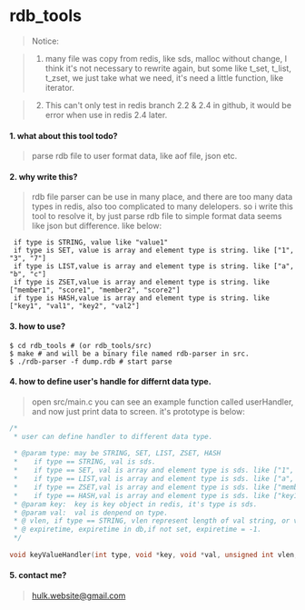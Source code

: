 rdb_tools
=========

> Notice: 

>1. many file was copy from redis, like sds, malloc without change, I think it's not necessary to rewrite again, but some like t_set, t_list, t_zset, we just take what we need, it's need a little function, like iterator.

>2. This can't only test in redis branch 2.2 & 2.4 in github, it would be error when use in redis 2.4 later.


#### 1. what about this tool todo? 

> parse rdb file to user format data, like aof file, json etc.

#### 2. why write this?
> rdb file parser can be use in many place, and there are too many data types in redis, also too complicated to many delelopers. so i write this tool to resolve it, by just parse rdb file to simple format data seems like json but difference. like below:
```
 if type is STRING, value like "value1"
 if type is SET, value is array and element type is string. like ["1", "3", "7"]
 if type is LIST,value is array and element type is string. like ["a", "b", "c"]
 if type is ZSET,value is array and element type is string. like ["member1", "score1", "member2", "score2"]
 if type is HASH,value is array and element type is string. like ["key1", "val1", "key2", "val2"]
```

#### 3. how to use?
```shell
$ cd rdb_tools # (or rdb_tools/src)
$ make # and will be a binary file named rdb-parser in src.
$ ./rdb-parser -f dump.rdb # start parse
```

#### 4. how to define user's handle for differnt data type.
> open src/main.c you can see an example function called userHandler, and now just print data to screen. it's prototype is below:

```c
/*
 * user can define handler to different data type.
 
 * @param type: may be STRING, SET, LIST, ZSET, HASH 
 *    if type == STRING, val is sds.
 *    if type == SET, val is array and element type is sds. like ["1", "3", "7"]
 *    if type == LIST,val is array and element type is sds. like ["a", "b", "c"]
 *    if type == ZSET,val is array and element type is sds. like ["member1", "score1", "member2", "score2"]
 *    if type == HASH,val is array and element type is sds. like ["key1", "val1", "key2", "val2"]
 * @param key:  key is key object in redis, it's type is sds.
 * @param val:  val is denpend on type.
 * @ vlen, if type == STRING, vlen represent length of val string, or vlen is length of val array.
 * @ expiretime, expiretime in db,if not set, expiretime = -1.
 */
 
void keyValueHandler(int type, void *key, void *val, unsigned int vlen, time_t expiretime);
```

#### 5. contact me?
> hulk.website@gmail.com

